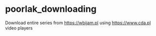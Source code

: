 # poorlak_downloading

Download entire series from https://wbijam.pl using https://www.cda.pl video players


